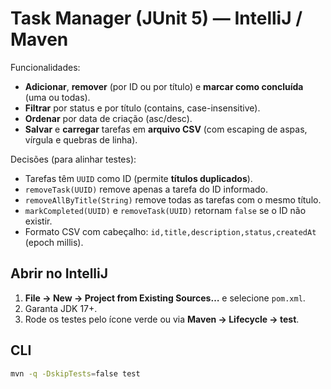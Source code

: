 # Task Manager (JUnit 5) — IntelliJ / Maven

Funcionalidades:
- **Adicionar**, **remover** (por ID ou por título) e **marcar como concluída** (uma ou todas).
- **Filtrar** por status e por título (contains, case-insensitive).
- **Ordenar** por data de criação (asc/desc).
- **Salvar** e **carregar** tarefas em **arquivo CSV** (com escaping de aspas, vírgula e quebras de linha).

Decisões (para alinhar testes):
- Tarefas têm `UUID` como ID (permite **títulos duplicados**).
- `removeTask(UUID)` remove apenas a tarefa do ID informado.
- `removeAllByTitle(String)` remove todas as tarefas com o mesmo título.
- `markCompleted(UUID)` e `removeTask(UUID)` retornam `false` se o ID não existir.
- Formato CSV com cabeçalho: `id,title,description,status,createdAt` (epoch millis).

## Abrir no IntelliJ
1. **File → New → Project from Existing Sources…** e selecione `pom.xml`.
2. Garanta JDK 17+.
3. Rode os testes pelo ícone verde ou via **Maven → Lifecycle → test**.

## CLI
```bash
mvn -q -DskipTests=false test
```
